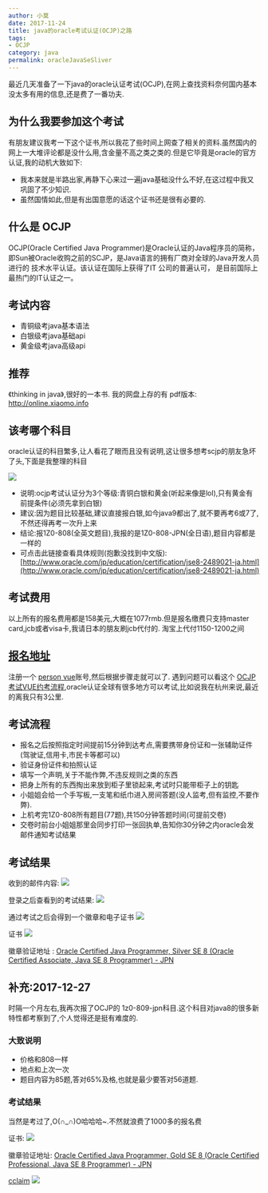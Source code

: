 ```yaml
---
author: 小莫
date: 2017-11-24
title: java的oracle考试认证(OCJP)之路
tags:
- OCJP
category: java
permalink: oracleJavaSeSliver
---
```

最近几天准备了一下java的oracle认证考试(OCJP),在网上查找资料奈何国内基本没太多有用的信息,还是费了一番功夫.
<!--more-->
## 为什么我要参加这个考试
有朋友建议我考一下这个证书,所以我花了些时间上网查了相关的资料.虽然国内的网上一大堆评论都是没什么用,含金量不高之类之类的.但是它毕竟是oracle的官方认证,我的动机大致如下:
- 我本来就是半路出家,再静下心来过一遍java基础没什么不好,在这过程中我又巩固了不少知识.
- 虽然国情如此,但是有出国意愿的话这个证书还是很有必要的.

## 什么是 OCJP
OCJP(Oracle Certified Java Programmer)是Oracle认证的Java程序员的简称，即Sun被Oracle收购之前的SCJP，是Java语言的拥有厂商对全球的Java开发人员进行的 技术水平认证。该认证在国际上获得了IT 公司的普遍认可， 是目前国际上最热门的IT认证之一。

## 考试内容
- 青铜级考java基本语法
- 白银级考java基础api
- 黄金级考java高级api

## 推荐
《thinking in java》,很好的一本书. 我的网盘上存的有 pdf版本: http://online.xiaomo.info


## 该考哪个科目
oracle认证的科目繁多,让人看花了眼而且没有说明,这让很多想考scjp的朋友急坏了头,下面是我整理的科目

![](https://image.xiaomo.info/ocjp/科目说明.png)

- 说明:ocjp考试认证分为3个等级:青铜白银和黄金(听起来像是lol),只有黄金有前提条件(必须先拿到白银)
- 建议:因为题目比较基础,建议直接报白银,如今java9都出了,就不要再考6或7了,不然还得再考一次升上来
- 结论:报1Z0-808(全英文题目),我报的是1Z0-808-JPN(全日语),题目内容都是一样的
- 可点击此链接查看具体规则(抱歉没找到中文版): [http://www.oracle.com/jp/education/certification/jse8-2489021-ja.html](http://www.oracle.com/jp/education/certification/jse8-2489021-ja.html)
## 考试费用
以上所有的报名费用都是158美元,大概在1077rmb.但是报名缴费只支持master card,jcb或者visa卡,我请日本的朋友刷jcb代付的. 淘宝上代付1150-1200之间

## [报名地址](https://wsr.pearsonvue.com/testtaker/signin/SignInPage.htm?clientCode=ORACLE)
注册一个 [person vue](https://wsr.pearsonvue.com/testtaker/signin/SignInPage.htm?clientCode=ORACLE)账号,然后根据步骤走就可以了. 遇到问题可以看这个 [OCJP考试VUE约考流程](https://jingyan.baidu.com/article/72ee561a537855e16138df2b.html),oracle认证全球有很多地方可以考试,比如说我在杭州来说,最近的离我只有3公里.

## 考试流程
- 报名之后按照指定时间提前15分钟到达考点,需要携带身份证和一张辅助证件(驾驶证,信用卡,市民卡等都可以)
- 验证身份证件和拍照认证
- 填写一个声明,关于不能作弊,不违反规则之类的东西
- 把身上所有的东西掏出来放到柜子里锁起来,考试时只能带柜子上的钥匙
- 小姐姐会给一个手写板,一支笔和纸巾进入房间答题(没人监考,但有监控,不要作弊).
- 上机考完1Z0-808所有题目(77题),共150分钟答题时间(可提前交卷)
- 交卷时前台小姐姐那里会同步打印一张回执单,告知你30分钟之内oracle会发邮件通知考试结果

## 考试结果
收到的邮件内容:
![](https://image.xiaomo.info/ocjp/mail.png)

登录之后查看到的考试结果:
![](https://image.xiaomo.info/ocjp/test.png)

通过考试之后会得到一个徽章和电子证书
![](https://image.xiaomo.info/ocjp/list.png)

证书
![](https://image.xiaomo.info/ocjp/证书.png)

徽章验证地址 : [Oracle Certified Java Programmer, Silver SE 8 (Oracle Certified Associate, Java SE 8 Programmer) - JPN](https://www.youracclaim.com/badges/78daff58-e1ce-4885-bcde-073a77b0fa97)



## 补充:2017-12-27
时隔一个月左右,我再次报了OCJP的 1z0-809-jpn科目.这个科目对java8的很多新特性都考察到了,个人觉得还是挺有难度的.

### 大致说明
- 价格和808一样
- 地点和上次一次
- 题目内容为85题,答对65%及格,也就是最少要答对56道题.

### 考试结果
当然是考过了,O(∩_∩)O哈哈哈~.不然就浪费了1000多的报名费

证书:
![](https://image.xiaomo.info/ocjp/gold.png)

徽章验证地址: [Oracle Certified Java Programmer, Gold SE 8 (Oracle Certified Professional, Java SE 8 Programmer) - JPN](https://www.youracclaim.com/badges/e26ff57d-8004-499a-9016-d1cac718586d/twitter)


[cclaim](https://www.youracclaim.com/user/xiaomoinfo)
![](https://image.xiaomo.info/ocjp/all.png)
